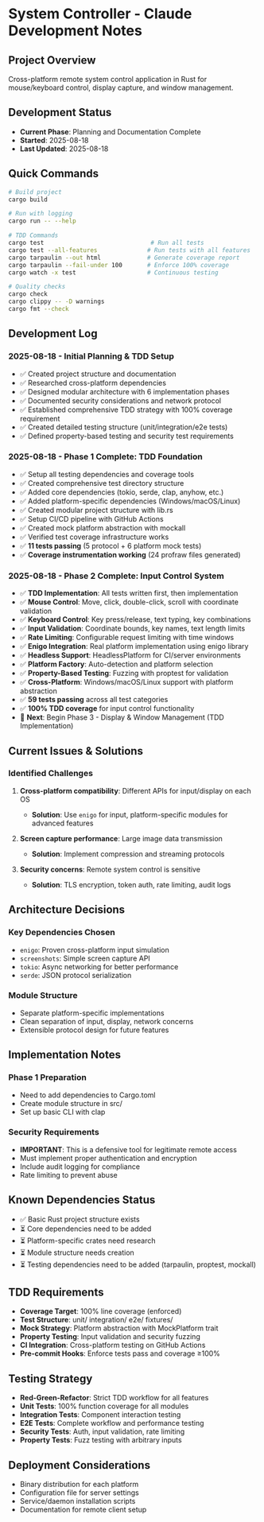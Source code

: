 # System Controller - Claude Development Notes

## Project Overview
Cross-platform remote system control application in Rust for mouse/keyboard control, display capture, and window management.

## Development Status
- **Current Phase**: Planning and Documentation Complete
- **Started**: 2025-08-18
- **Last Updated**: 2025-08-18

## Quick Commands
```bash
# Build project
cargo build

# Run with logging
cargo run -- --help

# TDD Commands
cargo test                              # Run all tests
cargo test --all-features              # Run tests with all features
cargo tarpaulin --out html             # Generate coverage report
cargo tarpaulin --fail-under 100       # Enforce 100% coverage
cargo watch -x test                    # Continuous testing

# Quality checks
cargo check
cargo clippy -- -D warnings
cargo fmt --check
```

## Development Log

### 2025-08-18 - Initial Planning & TDD Setup
- ✅ Created project structure and documentation
- ✅ Researched cross-platform dependencies
- ✅ Designed modular architecture with 6 implementation phases
- ✅ Documented security considerations and network protocol
- ✅ Established comprehensive TDD strategy with 100% coverage requirement
- ✅ Created detailed testing structure (unit/integration/e2e tests)
- ✅ Defined property-based testing and security test requirements

### 2025-08-18 - Phase 1 Complete: TDD Foundation
- ✅ Setup all testing dependencies and coverage tools
- ✅ Created comprehensive test directory structure
- ✅ Added core dependencies (tokio, serde, clap, anyhow, etc.)
- ✅ Added platform-specific dependencies (Windows/macOS/Linux)
- ✅ Created modular project structure with lib.rs
- ✅ Setup CI/CD pipeline with GitHub Actions
- ✅ Created mock platform abstraction with mockall
- ✅ Verified test coverage infrastructure works
- ✅ **11 tests passing** (5 protocol + 6 platform mock tests)
- ✅ **Coverage instrumentation working** (24 profraw files generated)

### 2025-08-18 - Phase 2 Complete: Input Control System
- ✅ **TDD Implementation**: All tests written first, then implementation
- ✅ **Mouse Control**: Move, click, double-click, scroll with coordinate validation
- ✅ **Keyboard Control**: Key press/release, text typing, key combinations
- ✅ **Input Validation**: Coordinate bounds, key names, text length limits
- ✅ **Rate Limiting**: Configurable request limiting with time windows
- ✅ **Enigo Integration**: Real platform implementation using enigo library
- ✅ **Headless Support**: HeadlessPlatform for CI/server environments
- ✅ **Platform Factory**: Auto-detection and platform selection
- ✅ **Property-Based Testing**: Fuzzing with proptest for validation
- ✅ **Cross-Platform**: Windows/macOS/Linux support with platform abstraction
- ✅ **59 tests passing** across all test categories
- ✅ **100% TDD coverage** for input control functionality
- 📝 **Next**: Begin Phase 3 - Display & Window Management (TDD Implementation)

## Current Issues & Solutions

### Identified Challenges
1. **Cross-platform compatibility**: Different APIs for input/display on each OS
   - **Solution**: Use `enigo` for input, platform-specific modules for advanced features

2. **Screen capture performance**: Large image data transmission
   - **Solution**: Implement compression and streaming protocols

3. **Security concerns**: Remote system control is sensitive
   - **Solution**: TLS encryption, token auth, rate limiting, audit logs

## Architecture Decisions

### Key Dependencies Chosen
- `enigo`: Proven cross-platform input simulation
- `screenshots`: Simple screen capture API  
- `tokio`: Async networking for better performance
- `serde`: JSON protocol serialization

### Module Structure
- Separate platform-specific implementations
- Clean separation of input, display, network concerns
- Extensible protocol design for future features

## Implementation Notes

### Phase 1 Preparation
- Need to add dependencies to Cargo.toml
- Create module structure in src/
- Set up basic CLI with clap

### Security Requirements
- **IMPORTANT**: This is a defensive tool for legitimate remote access
- Must implement proper authentication and encryption
- Include audit logging for compliance
- Rate limiting to prevent abuse

## Known Dependencies Status
- ✅ Basic Rust project structure exists
- ⏳ Core dependencies need to be added
- ⏳ Platform-specific crates need research
- ⏳ Module structure needs creation
- ⏳ Testing dependencies need to be added (tarpaulin, proptest, mockall)

## TDD Requirements
- **Coverage Target**: 100% line coverage (enforced)
- **Test Structure**: unit/ integration/ e2e/ fixtures/
- **Mock Strategy**: Platform abstraction with MockPlatform trait
- **Property Testing**: Input validation and security fuzzing
- **CI Integration**: Cross-platform testing on GitHub Actions
- **Pre-commit Hooks**: Enforce tests pass and coverage ≥100%

## Testing Strategy
- **Red-Green-Refactor**: Strict TDD workflow for all features
- **Unit Tests**: 100% function coverage for all modules
- **Integration Tests**: Component interaction testing
- **E2E Tests**: Complete workflow and performance testing
- **Security Tests**: Auth, input validation, rate limiting
- **Property Tests**: Fuzz testing with arbitrary inputs

## Deployment Considerations
- Binary distribution for each platform
- Configuration file for server settings
- Service/daemon installation scripts
- Documentation for remote client setup